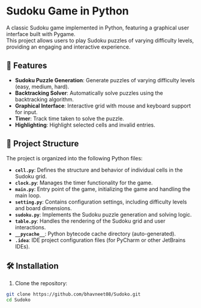 # Sudoku Game in Python

A classic Sudoku game implemented in Python, featuring a graphical user interface built with Pygame.  
This project allows users to play Sudoku puzzles of varying difficulty levels, providing an engaging and interactive experience.

## 🧩 Features

- **Sudoku Puzzle Generation**: Generate puzzles of varying difficulty levels (easy, medium, hard).  
- **Backtracking Solver**: Automatically solve puzzles using the backtracking algorithm.  
- **Graphical Interface**: Interactive grid with mouse and keyboard support for input.  
- **Timer**: Track time taken to solve the puzzle.  
- **Highlighting**: Highlight selected cells and invalid entries.  

## 📂 Project Structure

The project is organized into the following Python files:

- **`cell.py`**: Defines the structure and behavior of individual cells in the Sudoku grid.  
- **`clock.py`**: Manages the timer functionality for the game.  
- **`main.py`**: Entry point of the game, initializing the game and handling the main loop.  
- **`setting.py`**: Contains configuration settings, including difficulty levels and board dimensions.  
- **`sudoku.py`**: Implements the Sudoku puzzle generation and solving logic.  
- **`table.py`**: Handles the rendering of the Sudoku grid and user interactions.  
- **`__pycache__`**: Python bytecode cache directory (auto-generated).  
- **`.idea`**: IDE project configuration files (for PyCharm or other JetBrains IDEs).  

## 🛠️ Installation

1. Clone the repository:

```bash
git clone https://github.com/bhavneet08/Sudoko.git
cd Sudoko
